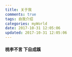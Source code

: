 ```yaml
---
title: 关于我
comments: true
tags: 自我介绍
categories: myWorld
date: 2017-10-31 12:05:06
updated: 2017-10-31 12:05:06
---
```


#### 桃李不言 下自成蹊
